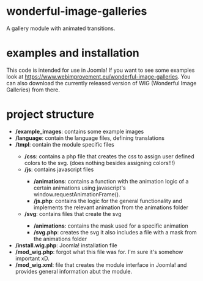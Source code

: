 # wonderful-image-galleries
A gallery module with animated transitions.

# examples and installation
This code is intended for use in Joomla! If you want to see some examples look at https://www.webimprovement.eu/wonderful-image-galleries. You can also download the currently released version of WIG (Wonderful Image Galleries) from there.
# project structure
<ul>
 <li><b>/example_images</b>: contains some example images</li>
 <li><b>/language</b>: contain the language files, defining translations</li>
 <li><b>/tmpl</b>: contain the module specific files</li>
 <ul>   
  <li><b>/css</b>: contains a php file that creates the css to assign user defined colors to the svg. (does nothing besides assigning colors!!!)</li>
  <li><b>/js</b>: contains javascript files</li>
   <ul>
     <li><b>/animations</b>: contains a function with the animation logic of a certain animations using javascript's	window.requestAnimationFrame().</li>
     <li><b>/js.php</b>: contains the logic for the general functionality and implements the relevant animation from the animations folder</li>
   </ul>
  <li><b>/svg</b>: contains files that create the svg</li>
   <ul>
    <li><b>/animations</b>: contains the mask used for a specific animation</li>
    <li><b>/svg.php</b>: creates the svg it also includes a file with a mask from the animations folder</li>
   </ul>
 </ul>
  <li><b>/install.wig.php</b>: Joomla! installation file</li>
  <li><b>/mod_wig.php</b>: forgot what this file was for. I'm sure it's somehow important xD.</li>
  <li><b>/mod_wig.xml</b>: file that creates the module interface in Joomla! and provides general information abut the module.</li>
</ul>
